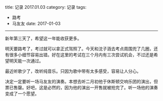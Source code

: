 title: 记录 2017.01.03
category: 记录
tags:
  - 路考
  - 马友友
date: 2017-01-03
---

新年第三天了，希望这一年能收获更多。

明天要路考了，考过就可以拿正式驾照了。今天和沈子涵去考点周围兜了几圈，还有很多小细节容易出错。好在这里的考试在三个月内有三次尝试机会，不过还是希望明天能一次通过。

最近听歌少了，改听纯音乐。只因为歌中带有太多感受，容易让人分心。

决定一定要听一场马友友的演奏。本想去听二月初他于休斯顿交响乐团的演出，但票已售罄。好吧，这是必然的，因为他的演出一开售就被抢完了。听一场他的演奏变成了一个愿望。